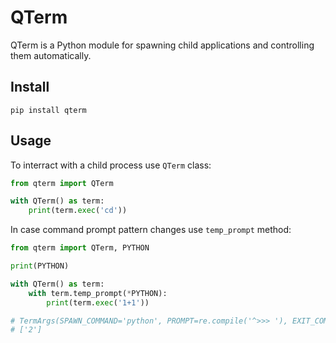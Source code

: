 # QTerm
QTerm is a Python module for spawning child applications and controlling them automatically.

## **Install**

```
pip install qterm
```

## **Usage**

To interract with a child process use `QTerm` class:

```python
from qterm import QTerm

with QTerm() as term:
    print(term.exec('cd'))
```

In case command prompt pattern changes use `temp_prompt` method:

```python
from qterm import QTerm, PYTHON

print(PYTHON)

with QTerm() as term:
    with term.temp_prompt(*PYTHON):
        print(term.exec('1+1'))

# TermArgs(SPAWN_COMMAND='python', PROMPT=re.compile('^>>> '), EXIT_COMMAND='exit()')
# ['2']
```

